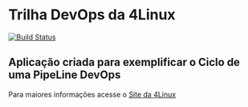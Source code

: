 # Trilha DevOps da 4Linux

<!-- Altere a Flag abaixo com sua URL do Travis -->
[![Build Status](https://travis-ci.org/jcarlos777/DevOpsLab-HelloWorld.svg?branch=master)](https://travis-ci.org/jcarlos777/DevOpsLab-HelloWorld)

## Aplicação criada para exemplificar o Ciclo de uma PipeLine DevOps


Para maiores informações acesse o [Site da 4Linux](https://www.4linux.com.br/cursos/devops)
